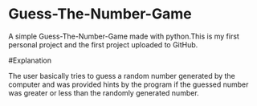 # Guess-The-Number-Game

A simple Guess-The-Number-Game made with python.This is my first personal project and the first project uploaded to GitHub.

#Explanation

The user basically tries to guess a random number generated by the computer and was provided hints by the program if the guessed number was greater or less than the randomly generated number.